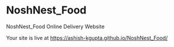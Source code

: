 # NoshNest_Food
NoshNest_Food Online Delivery Website

Your site is live at https://ashish-kgupta.github.io/NoshNest_Food/
